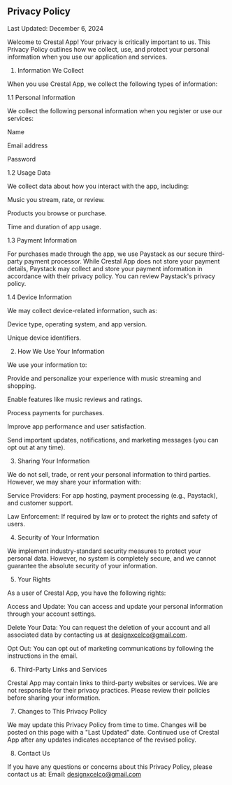 ## Privacy Policy

Last Updated: December 6, 2024

Welcome to Crestal App! Your privacy is critically important to us. This Privacy Policy outlines how we collect, use, and protect your personal information when you use our application and services.


1. Information We Collect

When you use Crestal App, we collect the following types of information:

1.1 Personal Information

We collect the following personal information when you register or use our services:

Name

Email address

Password


1.2 Usage Data

We collect data about how you interact with the app, including:

Music you stream, rate, or review.

Products you browse or purchase.

Time and duration of app usage.


1.3 Payment Information

For purchases made through the app, we use Paystack as our secure third-party payment processor. While Crestal App does not store your payment details, Paystack may collect and store your payment information in accordance with their privacy policy. You can review Paystack's privacy policy.

1.4 Device Information

We may collect device-related information, such as:

Device type, operating system, and app version.

Unique device identifiers.


2. How We Use Your Information

We use your information to:

Provide and personalize your experience with music streaming and shopping.

Enable features like music reviews and ratings.

Process payments for purchases.

Improve app performance and user satisfaction.

Send important updates, notifications, and marketing messages (you can opt out at any time).


3. Sharing Your Information

We do not sell, trade, or rent your personal information to third parties. However, we may share your information with:

Service Providers: For app hosting, payment processing (e.g., Paystack), and customer support.

Law Enforcement: If required by law or to protect the rights and safety of users.


4. Security of Your Information

We implement industry-standard security measures to protect your personal data. However, no system is completely secure, and we cannot guarantee the absolute security of your information.


5. Your Rights

As a user of Crestal App, you have the following rights:

Access and Update: You can access and update your personal information through your account settings.

Delete Your Data: You can request the deletion of your account and all associated data by contacting us at designxcelco@gmail.com.

Opt Out: You can opt out of marketing communications by following the instructions in the email.


6. Third-Party Links and Services

Crestal App may contain links to third-party websites or services. We are not responsible for their privacy practices. Please review their policies before sharing your information.


7. Changes to This Privacy Policy

We may update this Privacy Policy from time to time. Changes will be posted on this page with a "Last Updated" date. Continued use of Crestal App after any updates indicates acceptance of the revised policy.


8. Contact Us

If you have any questions or concerns about this Privacy Policy, please contact us at:
Email: designxcelco@gmail.com
